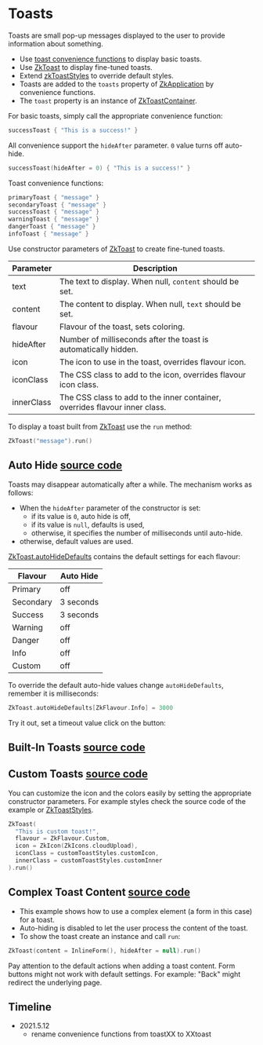 # Toasts

Toasts are small pop-up messages displayed to the user to provide information about something.

* Use [toast convenience functions](/src/jsMain/kotlin/zakadabar/stack/frontend/builtin/toast/toast.kt) to display basic
  toasts.
* Use [ZkToast](/src/jsMain/kotlin/zakadabar/stack/frontend/builtin/toast/ZkToast.kt) to display fine-tuned toasts.
* Extend [zkToastStyles](/src/jsMain/kotlin/zakadabar/stack/frontend/builtin/toast/zkToastStyles.kt) to override default
  styles.
* Toasts are added to the `toasts` property
  of [ZkApplication](/src/jsMain/kotlin/zakadabar/stack/frontend/application/ZkApplication.kt) by convenience functions.
* The `toast` property is an instance
  of [ZkToastContainer](/src/jsMain/kotlin/zakadabar/stack/frontend/builtin/toast/ZkToastContainer.kt).

For basic toasts, simply call the appropriate convenience function:

```kotlin
successToast { "This is a success!" }
```

All convenience support the `hideAfter` parameter. `0` value turns off auto-hide.

```kotlin
successToast(hideAfter = 0) { "This is a success!" }
```

Toast convenience functions:

```kotlin
primaryToast { "message" }
secondaryToast { "message" }
successToast { "message" }
warningToast { "message" }
dangerToast { "message" }
infoToast { "message" }
```

Use constructor parameters of [ZkToast](/src/jsMain/kotlin/zakadabar/stack/frontend/builtin/toast/ZkToast.kt) to create
fine-tuned toasts.

| Parameter | Description |
| ---- | ---- |
| text | The text to display. When null, `content` should be set. |
| content | The content to display. When null, `text` should be set. |
| flavour |  Flavour of the toast, sets coloring. |
| hideAfter | Number of milliseconds after the toast is automatically hidden. |
| icon |   The icon to use in the toast, overrides flavour icon. |
| iconClass | The CSS class to add to the icon, overrides flavour icon class. |
| innerClass | The CSS class to add to the inner container, overrides flavour inner class. |

To display a toast built from  [ZkToast](/src/jsMain/kotlin/zakadabar/stack/frontend/builtin/toast/ZkToast.kt) use
the `run` method:

```kotlin
ZkToast("message").run()
```

## Auto Hide [source code](../../../../lib/examples/src/jsMain/kotlin/zakadabar/lib/examples/frontend/toast/ToastAutoHideExample.kt)

Toasts may disappear automatically after a while. The mechanism works as follows:

* When the `hideAfter` parameter of the constructor is set:
  * if its value is `0`, auto hide is off,
  * if its value is `null`, defaults is used,
  * otherwise, it specifies the number of milliseconds until auto-hide.
* otherwise, default values are used.

[ZkToast.autoHideDefaults](/src/jsMain/kotlin/zakadabar/stack/frontend/builtin/toast/ZkToast.kt) contains the default
settings for each flavour:

| Flavour | Auto Hide |
| --- | --- |
| Primary | off |
| Secondary | 3 seconds |
| Success | 3 seconds |
| Warning | off |
| Danger | off |
| Info | off |
| Custom | off |

To override the default auto-hide values change `autoHideDefaults`, remember it is milliseconds:

```kotlin
ZkToast.autoHideDefaults[ZkFlavour.Info] = 3000
```

Try it out, set a timeout value click on the button:

<div data-zk-enrich="ToastAutoHideExample"></div>

## Built-In Toasts [source code](../../../../lib/examples/src/jsMain/kotlin/zakadabar/lib/examples/frontend/toast/ToastBasicExamples.kt)

<div data-zk-enrich="ToastBasicExamples"></div>

## Custom Toasts [source code](../../../../lib/examples/src/jsMain/kotlin/zakadabar/lib/examples/frontend/toast/ToastCustomExample.kt)

You can customize the icon and the colors easily by setting the appropriate constructor parameters. For example styles
check the source code of the example
or [ZkToastStyles](/src/jsMain/kotlin/zakadabar/stack/frontend/builtin/toast/ZkToastStyles.kt).

```kotlin
ZkToast(
  "This is custom toast!",
  flavour = ZkFlavour.Custom,
  icon = ZkIcon(ZkIcons.cloudUpload),
  iconClass = customToastStyles.customIcon,
  innerClass = customToastStyles.customInner
).run()
```

<div data-zk-enrich="ToastCustomExample"></div>

## Complex Toast Content [source code](../../../../lib/examples/src/jsMain/kotlin/zakadabar/lib/examples/frontend/toast/ToastFormExample.kt)

* This example shows how to use a complex element (a form in this case) for a toast.
* Auto-hiding is disabled to let the user process the content of the toast.
* To show the toast create an instance and call `run`:

```kotlin
ZkToast(content = InlineForm(), hideAfter = null).run()
```

<div data-zk-enrich="Note" data-zk-flavour="Warning" data-zk-title="Toast Content Buttons">
Pay attention to the default actions when adding a toast content.
Form buttons might not work with default settings.
For example: "Back" might redirect the underlying page.
</div>

<div data-zk-enrich="ToastFormExample"></div>

## Timeline

* 2021.5.12
  * rename convenience functions from toastXX to XXtoast
